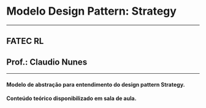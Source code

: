 # Modelo Design Pattern: Strategy

---------------------------------------------------------------------------------------------------------------------------------------------------------------------------------------------

## FATEC RL
## Prof.: Claudio Nunes

---------------------------------------------------------------------------------------------------------------------------------------------------------------------------------------------

#### Modelo de abstração para entendimento do design pattern Strategy.
#### Conteúdo teórico disponibilizado em sala de aula.
